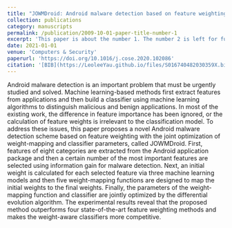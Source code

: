 ```yaml
---
title: "JOWMDroid: Android malware detection based on feature weighting with joint optimization of weight-mapping and classifier parameters"
collection: publications
category: manuscripts
permalink: /publication/2009-10-01-paper-title-number-1
excerpt: 'This paper is about the number 1. The number 2 is left for future work.'
date: 2021-01-01
venue: 'Computers & Security'
paperurl: 'https://doi.org/10.1016/j.cose.2020.102086'
citation: '[BIB](https://LeoleeYau.github.io/files/S016740482030359X.bib)'
---
```


Android malware detection is an important problem that must be urgently studied and solved. Machine learning-based methods first extract features from applications and then build a classifier using machine learning algorithms to distinguish malicious and benign applications. In most of the existing work, the difference in feature importance has been ignored, or the calculation of feature weights is irrelevant to the classification model. To address these issues, this paper proposes a novel Android malware detection scheme based on feature weighting with the joint optimization of weight-mapping and classifier parameters, called JOWMDroid. First, features of eight categories are extracted from the Android application package and then a certain number of the most important features are selected using information gain for malware detection. Next, an initial weight is calculated for each selected feature via three machine learning models and then five weight-mapping functions are designed to map the initial weights to the final weights. Finally, the parameters of the weight-mapping function and classifier are jointly optimized by the differential evolution algorithm. The experimental results reveal that the proposed method outperforms four state-of-the-art feature weighting methods and makes the weight-aware classifiers more competitive.
